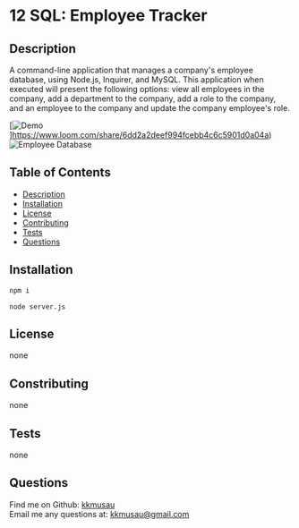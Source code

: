 # 12 SQL: Employee Tracker

## Description 
A command-line application that manages a company's employee database, using Node.js, Inquirer, and MySQL. This application when executed will present the following options: view all employees in the company, add a department to the company, add a role to the company, and an employee to the company and update the company employee's role. 


[![Demo](https://cdn.loom.com/sessions/thumbnails/6dd2a2deef994fcebb4c6c5901d0a04a-1657165649808-with-play.gif)]https://www.loom.com/share/6dd2a2deef994fcebb4c6c5901d0a04a)
![Employee Database](https://user-images.githubusercontent.com/101844445/177688310-b9357d8b-c68b-46d7-801f-80be2e2bebc1.PNG)



 ## Table of Contents
  - [Description](#Description)
  - [Installation](#Installation)
  - [License](#License)
  - [Contributing](#Constributing)
  - [Tests](#Tests)
  - [Questions](#Questions)

## Installation
```bash
npm i
```
```run
node server.js
```

## License
none

## Constributing
none

## Tests
none

## Questions
  Find me on Github: [kkmusau](https://github.com/kkmusau)
  </br>
  Email me any questions at: kkmusau@gmail.com
 </br>
